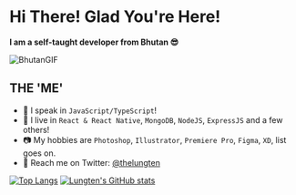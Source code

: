 # Hi There! Glad You're Here!
**I am a self-taught developer from Bhutan 😎**

![BhutanGIF](https://user-images.githubusercontent.com/24250923/158581789-b3b04cb2-54cf-4e3c-a182-2c276ab19b50.gif)

## THE 'ME'
* 🤖 I speak in `JavaScript/TypeScript`!
* 📱 I live in `React & React Native`, `MongoDB`, `NodeJS`, `ExpressJS` and a few others!
* 📷 My hobbies are `Photoshop`, `Illustrator`, `Premiere Pro`, `Figma`, `XD`, list goes on.
* 🐤 Reach me on Twitter: [@thelungten](https://www.twitter.com/thelungten)

[![Top Langs](https://github-readme-stats.vercel.app/api/top-langs/?username=thelungten)](https://github.com/thelungten/github-readme-stats)
[![Lungten's GitHub stats](https://github-readme-stats.vercel.app/api?username=thelungten)](https://github.com/thelungten/github-readme-stats)
